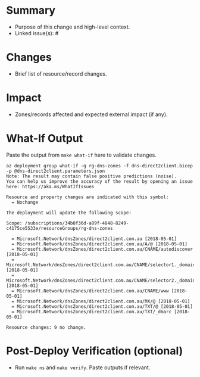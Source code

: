 # Summary

- Purpose of this change and high-level context.
- Linked issue(s): #

# Changes

- Brief list of resource/record changes.

# Impact

- Zones/records affected and expected external impact (if any).

# What-If Output

Paste the output from `make what-if` here to validate changes.

```
az deployment group what-if -g rg-dns-zones -f dns-direct2client.bicep -p @dns-direct2client.parameters.json
Note: The result may contain false positive predictions (noise).
You can help us improve the accuracy of the result by opening an issue here: https://aka.ms/WhatIfIssues

Resource and property changes are indicated with this symbol:
  = Nochange

The deployment will update the following scope:

Scope: /subscriptions/34b8f36d-a89f-4848-8249-c4175ce5533e/resourceGroups/rg-dns-zones

  = Microsoft.Network/dnsZones/direct2client.com.au [2018-05-01]
  = Microsoft.Network/dnsZones/direct2client.com.au/A/@ [2018-05-01]
  = Microsoft.Network/dnsZones/direct2client.com.au/CNAME/autodiscover [2018-05-01]
  = Microsoft.Network/dnsZones/direct2client.com.au/CNAME/selector1._domainkey [2018-05-01]
  = Microsoft.Network/dnsZones/direct2client.com.au/CNAME/selector2._domainkey [2018-05-01]
  = Microsoft.Network/dnsZones/direct2client.com.au/CNAME/www [2018-05-01]
  = Microsoft.Network/dnsZones/direct2client.com.au/MX/@ [2018-05-01]
  = Microsoft.Network/dnsZones/direct2client.com.au/TXT/@ [2018-05-01]
  = Microsoft.Network/dnsZones/direct2client.com.au/TXT/_dmarc [2018-05-01]

Resource changes: 9 no change.
```

# Post-Deploy Verification (optional)

- Run `make ns` and `make verify`. Paste outputs if relevant.
